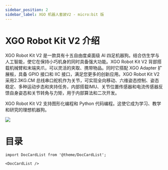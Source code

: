 ```yaml
---
sidebar_position: 2
sidebar_label: XGO 机器人套装V2 - micro:bit 版
---
```


# XGO Robot Kit V2 介绍

XGO Robot Kit V2 是一款具有十五自由度桌面级 Al 四足机器狗。结合仿生学与人工智能，使它在保持小巧机身的同时具备强大功能。XGO Robot Kit V2 背部搭载机械臂和末端夹爪，可以灵活的夹取、携带物品。同时它搭配 XGO Adapter 扩展板，具备 GPIO 接口和 IIC 接口，满足您更多的创新应用。XGO Robot Kit V2 采用2.3KG.CM 总线串口舵机作为关节，可实现全向移动、六维姿态控制、姿态稳定、多种运动步态和夹持任务，内部搭载IMU、关节位置传感器和电流传感器反馈自身姿态和关节转角与力矩，用于内部算法和二次开发。

XGO Robot Kit V2 支持图形化编程和 Python 代码编程。这使它成为学习、教学和研究的理想机器狗。

![](https://wiki-media-ef.oss-cn-hongkong.aliyuncs.com/docs/microbit/robot/xgo-robot-kit-v2/images/microbit-xgo-lite2-introduce-01.png)


# 目录

```mdx-code-block
import DocCardList from '@theme/DocCardList';

<DocCardList />
```
